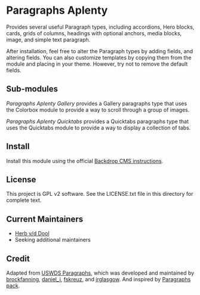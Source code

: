 # Paragraphs Aplenty

Provides several useful Paragraph types, including accordions, Hero blocks,
cards, grids of columns, headings with optional anchors, media blocks, image,
and simple text paragraph.

After installation, feel free to alter the Paragraph types by adding fields,
and altering fields. You can also customize templates by copying them from the
module and placing in your theme. However, try not to remove the default fields.

## Sub-modules

*Paragraphs Aplenty Gallery* provides a Gallery paragraphs type that uses the
Colorbox module to provide a way to scroll through a group of images.

*Paragraphs Aplenty Quicktabs* provides a Quicktabs paragraphs type that uses the
Quicktabs module to provide a way to display a collection of tabs.

## Install

Install this module using the official [Backdrop CMS instructions](https://backdropcms.org/guide/modules).

## License

This project is GPL v2 software. See the LICENSE.txt file in this
directory for complete text.

## Current Maintainers

* [Herb v/d Dool](https://github.com/herbdool)
* Seeking additional maintainers

## Credit

Adapted from [USWDS Paragraphs](https://www.drupal.org/project/uswds_paragraphs),
which was developed and maintained by [brockfanning](https://www.drupal.org/u/brockfanning),
[daniel_j](https://www.drupal.org/u/daniel_j), [fskreuz](https://www.drupal.org/u/fskreuz),
and [jrglasgow](https://www.drupal.org/u/jrglasgow). And inspired by
[Paragraphs pack](https://www.drupal.org/project/paragraphs_pack).
